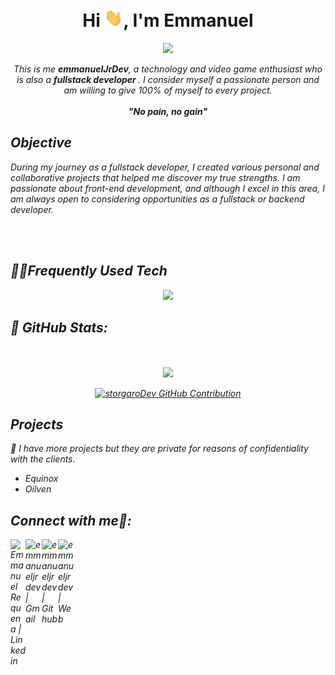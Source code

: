 <h1 align="center">Hi <img src="https://raw.githubusercontent.com/ABSphreak/ABSphreak/master/gifs/Hi.gif" width="30px">, I'm Emmanuel</h1>
<p align="center">
  <a href="https://github.com/emmanueljrdev/readme-typing-svg"><img src="https://readme-typing-svg.herokuapp.com?lines=Fullstack+Web+Developer;&center=true&width=500&height=50"></a>
</p>

<p align="center">
  <em>
    This is me <b>emmanuelJrDev</b>, a technology and video game enthusiast who is also a <b> fullstack developer </b>. I consider myself a passionate person and am willing to give 100% of myself to every project.
  <br>
    <br>
  <b><i>"No pain, no gain"</i></b>
</p>

## Objective

During my journey as a fullstack developer, I created various personal and collaborative projects that helped me discover my true strengths. I am passionate about front-end development, and although I excel in this area, I am always open to considering opportunities as a fullstack or backend developer.

<br>
<br>
<div id="user-content-toc">
  
## 🧑‍💻Frequently Used Tech

</div>
<!--tech stack icons-->
<p align="center">
<a href="https://skillicons.dev">
<img src="https://skillicons.dev/icons?i=js,react,nodejs,sqlite,git,vscode,postman,mongodb,tailwind,vite,express,html,css,nextjs,firebase,python&perline=6" />
</a>
</p>


## 📔 GitHub Stats:

<br>
<p align="center">
  <a href="https://github.com/emmanueljrdev">
    <img align="center" height="175px"  src="https://github-readme-stats.vercel.app/api/top-langs/?username=emmanueljrdev&text_color=FFFFFF&bg_color=000000&title_color=94b4a4&langs_count=15&layout=compact&hide_border=true" />
  </a>
<br>
    <br>
     <a href="https://github.com/emmanueljrdev">
    <img src="https://github-profile-summary-cards.vercel.app/api/cards/profile-details?username=emmanueljrdev&theme=radical" alt="storgaroDev GitHub Contribution"/>
  </a>
</p>



## Projects
🔭 I have more projects but they are private for reasons of confidentiality with the clients.
- Equinox
- Oilven



## Connect with me🤝:
  </hr>
  <a href="www.linkedin.com/in/emmanuel-requena-378413242">
   <img align="left" alt="Emmanuel Requena | Linkedin" width="24px" src="https://www.vectorlogo.zone/logos/linkedin/linkedin-icon.svg" />
  </a>
  <a href="mailto:emmanuelrequena335@gmail.com">
    <img align="left" alt="emmanueljrdev | Gmail" width="26px" src="https://www.vectorlogo.zone/logos/gmail/gmail-icon.svg" />
  </a>
   <a href="https://github.com/emmanueljrdev">
    <img align="left" alt="emmanueljrdev | Github" width="26px" src="https://www.vectorlogo.zone/logos/github/github-tile.svg" />
  </a>
  <a href="https://emmanueljrdev.github.io/">
    <img align="left" alt="emmanueljrdev | Web" width="26px" src="https://www.vectorlogo.zone/logos/google/google-tile.svg" />
  </a>
  <br>
  <br>
